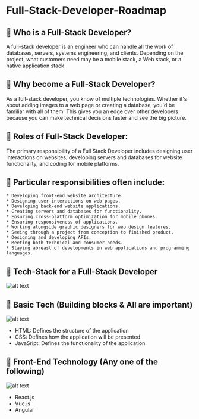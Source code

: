# Full-Stack-Developer-Roadmap

## 📌 Who is a Full-Stack Developer?

A full-stack developer is an engineer who can handle all the work of databases, servers, systems engineering, and clients. Depending on the project, what customers need may be a mobile stack, a Web stack, or a native application stack

## 📌 Why become a Full-Stack Developer?

As a full-stack developer, you know of multiple technologies. Whether it's about adding images to a web page or creating a database, you'd be familiar with all of them. This gives you an edge over other developers because you can make technical decisions faster and see the big picture.

## 📌 Roles of Full-Stack Developer:

The primary responsibility of a Full Stack Developer includes designing user interactions on websites, developing servers and databases for website functionality, and coding for mobile platforms.

## 📌 Particular responsibilities often include:

    * Developing front-end website architecture.
    * Designing user interactions on web pages.
    * Developing back-end website applications.
    * Creating servers and databases for functionality.
    * Ensuring cross-platform optimization for mobile phones.
    * Ensuring responsiveness of applications.
    * Working alongside graphic designers for web design features.
    * Seeing through a project from conception to finished product.
    * Designing and developing APIs.
    * Meeting both technical and consumer needs.
    * Staying abreast of developments in web applications and programming languages.

## 📌 Tech-Stack for a Full-Stack Developer 

![alt text](https://github.com/gyanprakash0221/Full-Stack-Developer-Roadmap/blob/main/resources/images/fullstackdeveloper.jpg)

## 🚩 Basic Tech (Building blocks & All are important) 

![alt text](https://github.com/gyanprakash0221/Full-Stack-Developer-Roadmap/blob/main/resources/images/building%20blocks.jpg)   
  *  HTML: Defines the structure of the application
  *  CSS: Defines how the application will be presented
  *  JavaSript: Defines the functionality of the application

## 🚩 Front-End Technology (Any one of the following)

![alt text](https://github.com/gyanprakash0221/Full-Stack-Developer-Roadmap/blob/main/resources/images/frontend.png)
   * React.js
   * Vue.js
   * Angular
